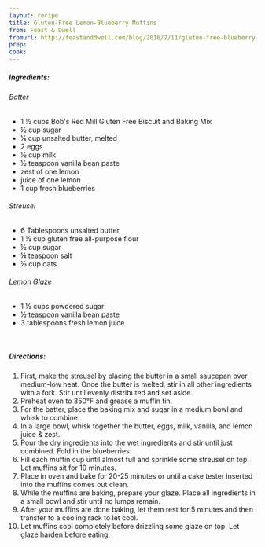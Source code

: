 ```yaml
---
layout: recipe
title: Gluten-Free Lemon-Blueberry Muffins
from: Feast & Dwell
fromurl: http://feastanddwell.com/blog/2016/7/11/gluten-free-blueberry-lemon-muffins-with-streusel-and-lemon-glaze
prep: 
cook: 
---
```


##### Ingredients:

###### Batter

* 1 ½ cups Bob's Red Mill Gluten Free Biscuit and Baking Mix
* ½ cup sugar
* ¼ cup unsalted butter, melted
* 2 eggs
* ½ cup milk
* ½ teaspoon vanilla bean paste
* zest of one lemon
* juice of one lemon
* 1 cup fresh blueberries

###### Streusel

* 6 Tablespoons unsalted butter
* 1 ½ cup gluten free all-purpose flour
* ½ cup sugar
* ¼ teaspoon salt
* ⅓ cup oats

###### Lemon Glaze

* 1 ½ cups powdered sugar
* ½ teaspoon vanilla bean paste
* 3 tablespoons fresh lemon juice

<br>

##### Directions:

1. First, make the streusel by placing the butter in a small saucepan over medium-low heat. Once the butter is melted, stir in all other ingredients with a fork. Stir until evenly distributed and set aside.
2. Preheat oven to 350°F and grease a muffin tin. 
3. For the batter, place the baking mix and sugar in a medium bowl and whisk to combine.
4. In a large bowl, whisk together the butter, eggs, milk, vanilla, and lemon juice & zest. 
5. Pour the dry ingredients into the wet ingredients and stir until just combined. Fold in the blueberries.
6. Fill each muffin cup until almost full and sprinkle some streusel on top. Let muffins sit for 10 minutes. 
7. Place in oven and bake for 20-25 minutes or until a cake tester inserted into the muffins comes out clean.
8. While the muffins are baking, prepare your glaze. Place all ingredients in a small bowl and stir until no lumps remain.
9. After your muffins are done baking, let them rest for 5 minutes and then transfer to a cooling rack to let cool. 
10. Let muffins cool completely before drizzling some glaze on top. Let glaze harden before eating. 
